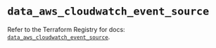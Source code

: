 # `data_aws_cloudwatch_event_source`

Refer to the Terraform Registry for docs: [`data_aws_cloudwatch_event_source`](https://registry.terraform.io/providers/hashicorp/aws/6.7.0/docs/data-sources/cloudwatch_event_source).
